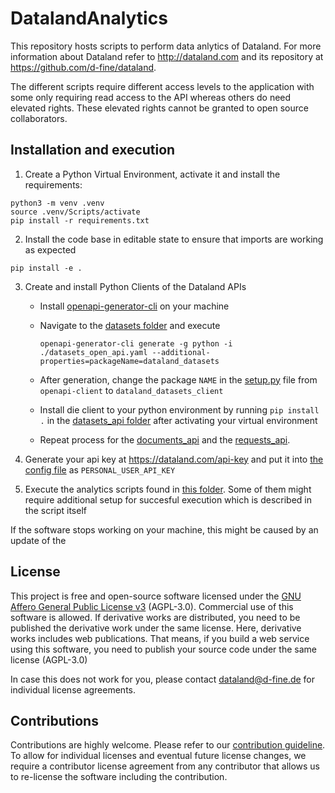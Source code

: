 # DatalandAnalytics
This repository hosts scripts to perform data anlytics of Dataland.
For more information about Dataland refer to http://dataland.com and its repository at https://github.com/d-fine/dataland.

The different scripts require different access levels to the application with some only requiring read access to the API whereas others do need elevated rights. These elevated rights cannot be granted to open source collaborators.

## Installation and execution
1. Create a Python Virtual Environment, activate it and install the requirements:
```
python3 -m venv .venv
source .venv/Scripts/activate
pip install -r requirements.txt
```
2. Install the code base in editable state to ensure that imports are working as expected
```
pip install -e .
```

3. Create and install Python Clients of the Dataland APIs
   * Install [openapi-generator-cli](https://github.com/OpenAPITools/openapi-generator) on your machine
   * Navigate to the [datasets folder](api_clients/datasets_api/) and execute 

      ```
	  openapi-generator-cli generate -g python -i ./datasets_open_api.yaml --additional-properties=packageName=dataland_datasets
	  ```

   * After generation, change the package `NAME` in the [setup.py](api_clients/datasets_api/setup.py) file from `openapi-client` to `dataland_datasets_client`
   * Install die client to your python environment by running `pip install .` in the [datasets_api folder](api_clients/datasets_api/) after activating your virtual environment
   * Repeat process for the [documents_api](api_clients/documenta_api) and the [requests_api](api_clients/requests_api/).

4. Generate your api key at https://dataland.com/api-key and put it into [the config file](dataland_analytics/config.py) as `PERSONAL_USER_API_KEY`

5. Execute the analytics scripts found in [this folder](dataland_analytics/analysis_scripts/). Some of them might require additional setup for succesful execution which is described in the script itself

If the software stops working on your machine, this might be caused by an update of the 

## License
This project is free and open-source software licensed under the [GNU Affero General Public License v3](LICENSE) (AGPL-3.0). Commercial use of this software is allowed. If derivative works are distributed, you need to be published the derivative work under the same license. Here, derivative works includes web publications. That means, if you build a web service using this software, you need to publish your source code under the same license (AGPL-3.0)

In case this does not work for you, please contact dataland@d-fine.de for individual license agreements.

## Contributions
Contributions are highly welcome. Please refer to our [contribution guideline](contribution/contribution.md).
To allow for individual licenses and eventual future license changes, we require a contributor license agreement from any contributor that allows us to re-license the software including the contribution.
